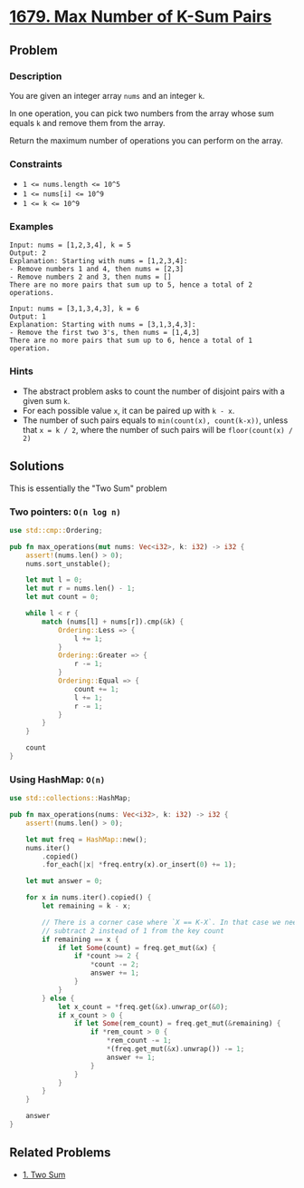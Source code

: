 # [1679. Max Number of K-Sum Pairs](https://leetcode.com/problems/max-number-of-k-sum-pairs/)

## Problem

### Description

You are given an integer array `nums` and an integer `k`.

In one operation, you can pick two numbers from the array whose sum equals `k`
and remove them from the array.

Return the maximum number of operations you can perform on the array.

### Constraints

* `1 <= nums.length <= 10^5`
* `1 <= nums[i] <= 10^9`
* `1 <= k <= 10^9`

### Examples

```text
Input: nums = [1,2,3,4], k = 5
Output: 2
Explanation: Starting with nums = [1,2,3,4]:
- Remove numbers 1 and 4, then nums = [2,3]
- Remove numbers 2 and 3, then nums = []
There are no more pairs that sum up to 5, hence a total of 2 operations.
```

```text
Input: nums = [3,1,3,4,3], k = 6
Output: 1
Explanation: Starting with nums = [3,1,3,4,3]:
- Remove the first two 3's, then nums = [1,4,3]
There are no more pairs that sum up to 6, hence a total of 1 operation.
```

### Hints

* The abstract problem asks to count the number of disjoint pairs with a given
  sum `k`.
* For each possible value `x`, it can be paired up with `k - x`.
* The number of such pairs equals to `min(count(x), count(k-x))`, unless
  that `x = k / 2`, where the number of such pairs will be `floor(count(x) / 2)`

## Solutions

This is essentially the "Two Sum" problem

### Two pointers: `O(n log n)`

```rust
use std::cmp::Ordering;

pub fn max_operations(mut nums: Vec<i32>, k: i32) -> i32 {
    assert!(nums.len() > 0);
    nums.sort_unstable();

    let mut l = 0;
    let mut r = nums.len() - 1;
    let mut count = 0;

    while l < r {
        match (nums[l] + nums[r]).cmp(&k) {
            Ordering::Less => {
                l += 1;
            }
            Ordering::Greater => {
                r -= 1;
            }
            Ordering::Equal => {
                count += 1;
                l += 1;
                r -= 1;
            }
        }
    }

    count
}
```

### Using HashMap: `O(n)`

```rust
use std::collections::HashMap;

pub fn max_operations(nums: Vec<i32>, k: i32) -> i32 {
    assert!(nums.len() > 0);

    let mut freq = HashMap::new();
    nums.iter()
        .copied()
        .for_each(|x| *freq.entry(x).or_insert(0) += 1);

    let mut answer = 0;

    for x in nums.iter().copied() {
        let remaining = k - x;

        // There is a corner case where `X == K-X`. In that case we need to 
        // subtract 2 instead of 1 from the key count
        if remaining == x {
            if let Some(count) = freq.get_mut(&x) {
                if *count >= 2 {
                    *count -= 2;
                    answer += 1;
                }
            }
        } else {
            let x_count = *freq.get(&x).unwrap_or(&0);
            if x_count > 0 {
                if let Some(rem_count) = freq.get_mut(&remaining) {
                    if *rem_count > 0 {
                        *rem_count -= 1;
                        *(freq.get_mut(&x).unwrap()) -= 1;
                        answer += 1;
                    }
                }
            }
        }
    }

    answer
}
```

## Related Problems

* [1. Two Sum](/leetcode/000%20-%20099/1%20-%20Two%20Sum.md)
